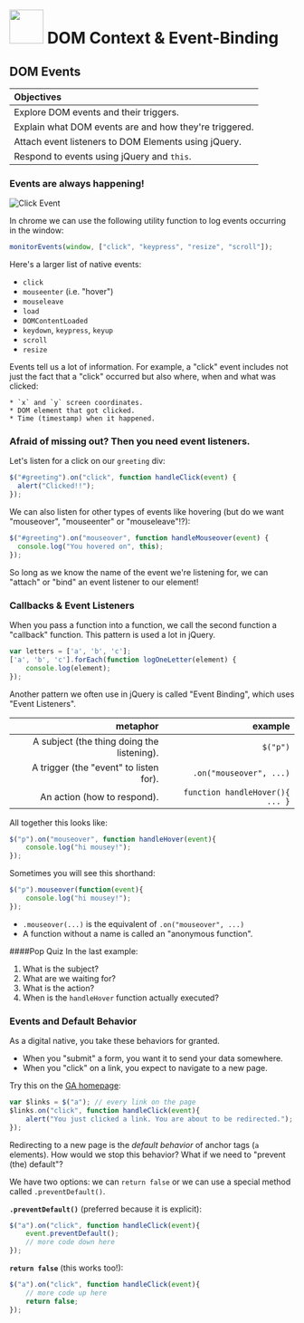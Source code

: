 # <img src="https://cloud.githubusercontent.com/assets/7833470/10423298/ea833a68-7079-11e5-84f8-0a925ab96893.png" width="60"> DOM Context & Event-Binding

## DOM Events

| Objectives |
| :---- |
| Explore DOM events and their triggers. |
| Explain what DOM events are and how they're triggered. | 
| Attach event listeners to DOM Elements using jQuery. |
| Respond to events using jQuery and `this`. |

### Events are always happening!

![Click Event](http://www.createursoftware.net/Windows/XP/img/tous/gif/clicking.gif)

In chrome we can use the following utility function to log events occurring in the window:

```js
monitorEvents(window, ["click", "keypress", "resize", "scroll"]);
``` 

Here's a larger list of native events:

* `click`
* `mouseenter` (i.e. "hover")
* `mouseleave`
* `load`
* `DOMContentLoaded`
* `keydown`, `keypress`, `keyup`
* `scroll`
* `resize`

Events tell us a lot of information. For example, a "click" event includes not just the fact that a "click" occurred but also where, when and what was clicked: 

	* `x` and `y` screen coordinates.
	* DOM element that got clicked.
	* Time (timestamp) when it happened.

### Afraid of missing out? Then you need event listeners.

Let's listen for a click on our `greeting` div:

```js
$("#greeting").on("click", function handleClick(event) {
  alert("Clicked!!");
});
```

We can also listen for other types of events like hovering (but do we want "mouseover", "mouseenter" or "mouseleave"!?):

```js
$("#greeting").on("mouseover", function handleMouseover(event) {
  console.log("You hovered on", this);
});

```

So long as we know the name of the event we're listening for, we can "attach" or "bind" an event listener to our element!

### Callbacks & Event Listeners

When you pass a function into a function, we call the second function a "callback" function. This pattern is used a lot in jQuery.

```js
var letters = ['a', 'b', 'c'];
['a', 'b', 'c'].forEach(function logOneLetter(element) {
	console.log(element);
});
```

Another pattern we often use in jQuery is called "Event Binding", which uses "Event Listeners".

| metaphor                                      | example               |
|----------------------------------------------:|----------------------:|
| A subject (the thing doing the listening).    | `$("p")`              |
| A trigger (the "event" to listen for).        | `.on("mouseover", ...)`    |
| An action (how to respond).                   | `function handleHover(){ ... }`   |

All together this looks like:

```js
$("p").on("mouseover", function handleHover(event){
    console.log("hi mousey!");
});
```

Sometimes you will see this shorthand:

```js
$("p").mouseover(function(event){
    console.log("hi mousey!");
});
```

* `.mouseover(...)` is the equivalent of `.on("mouseover", ...)`
* A function without a name is called an "anonymous function".

####Pop Quiz
In the last example:

1. What is the subject?
1. What are we waiting for?
1. What is the action?
1. When is the `handleHover` function actually executed?

### Events and Default Behavior

As a digital native, you take these behaviors for granted.

* When you "submit" a form, you want it to send your data somewhere.
* When you "click" on a link, you expect to navigate to a new page.

Try this on the <a href="https://generalassemb.ly/" target="_blank">GA homepage</a>:

```js
var $links = $("a"); // every link on the page
$links.on("click", function handleClick(event){
    alert("You just clicked a link. You are about to be redirected.");
});
```

Redirecting to a new page is the *default behavior* of anchor tags (`a` elements). How would we stop this behavior? What if we need to "prevent (the) default"?

We have two options: we can `return false` or we can use a special method called `.preventDefault()`.

**`.preventDefault()`** (preferred because it is explicit):

```js
$("a").on("click", function handleClick(event){
    event.preventDefault();
    // more code down here
});
```

**`return false`** (this works too!):

```js
$("a").on("click", function handleClick(event){
    // more code up here
    return false;
});
```
